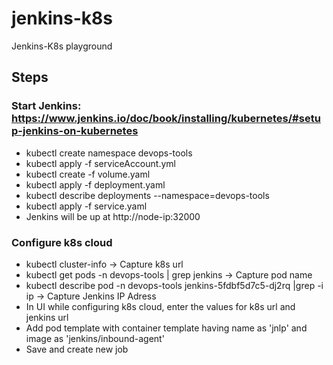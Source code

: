 # jenkins-k8s
Jenkins-K8s playground

## Steps

### Start Jenkins: https://www.jenkins.io/doc/book/installing/kubernetes/#setup-jenkins-on-kubernetes
* kubectl create namespace devops-tools
* kubectl apply -f serviceAccount.yml
* kubectl create -f volume.yaml
* kubectl apply -f deployment.yaml
* kubectl describe deployments --namespace=devops-tools
* kubectl apply -f service.yaml
* Jenkins will be up at http://node-ip:32000

### Configure k8s cloud
* kubectl cluster-info -> Capture k8s url
* kubectl get pods -n devops-tools | grep jenkins -> Capture pod name
* kubectl describe pod -n devops-tools jenkins-5fdbf5d7c5-dj2rq |grep -i ip -> Capture Jenkins IP Adress
* In UI while configuring k8s cloud, enter the values for k8s url and jenkins url
* Add pod template with container template having name as 'jnlp' and image as 'jenkins/inbound-agent'
* Save and create new job

